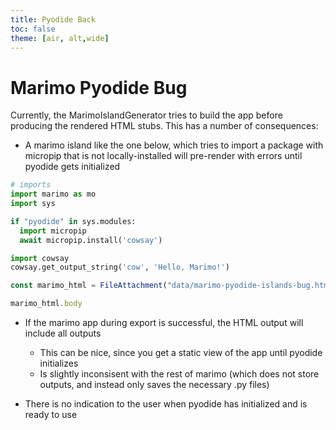 ```yaml
---
title: Pyodide Back
toc: false
theme: [air, alt,wide]
---
```

  
<script type="module" src="https://cdn.jsdelivr.net/npm/@marimo-team/islands@0.5.2/dist/main.js"></script>
<link
    href="https://cdn.jsdelivr.net/npm/@marimo-team/islands@0.5.2/dist/style.css"
    rel="stylesheet"
    crossorigin="anonymous"
/>
<link rel="preconnect" href="https://fonts.googleapis.com" />
<link
    rel="preconnect"
    href="https://fonts.gstatic.com"
    crossorigin
/>
<link href="https://fonts.googleapis.com/css2?family=Fira+Mono:wght@400;500;700&amp;family=Lora&amp;family=PT+Sans:wght@400;700&amp;display=swap" rel="stylesheet" />
<link
    rel="stylesheet"
    href="https://cdn.jsdelivr.net/npm/katex@0.16.10/dist/katex.min.css"
    integrity="sha384-wcIxkf4k558AjM3Yz3BBFQUbk/zgIYC2R0QpeeYb+TwlBVMrlgLqwRjRtGZiK7ww"
    crossorigin="anonymous"
/>

# Marimo Pyodide Bug

Currently, the MarimoIslandGenerator tries to build the app before producing the rendered HTML stubs. This has a number of consequences:
- A marimo island like the one below, which tries to import a package with micropip that is not locally-installed will pre-render with errors until pyodide gets initialized
```python
# imports
import marimo as mo
import sys

if "pyodide" in sys.modules:
  import micropip
  await micropip.install('cowsay') 

import cowsay
cowsay.get_output_string('cow', 'Hello, Marimo!')
```

```js
const marimo_html = FileAttachment("data/marimo-pyodide-islands-bug.html").html();
```
```js
marimo_html.body
```

- If the marimo app during export is successful, the HTML output will include all outputs
  - This can be nice, since you get a static view of the app until pyodide initializes
  - Is slightly inconsisent with the rest of marimo (which does not store outputs, and instead only saves the necessary .py files)

- There is no indication to the user when pyodide has initialized and is ready to use
